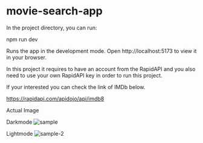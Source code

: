 # movie-search-app

In the project directory, you can run:

npm run dev

Runs the app in the development mode.
Open http://localhost:5173 to view it in your browser.

In this project it requires to have an account from the RapidAPI and you also need to use your own RapidAPI key in order to run this project.

If your interested you can check the link of IMDb below.

https://rapidapi.com/apidojo/api/imdb8

Actual Image

Darkmode
![sample](https://github.com/NightShadeGuy/movie-search-app/assets/121350861/8044e4cd-034c-4a6b-873d-b549629288b3)

Lightmode
![sample-2](https://github.com/NightShadeGuy/movie-search-app/assets/121350861/34c1d282-1c13-4577-810d-4036b216c5da)

